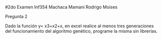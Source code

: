 #2do Examen Inf354 Machaca Mamani Rodrigo Moises

Pregunta 2

Dado la función y= x3+x2+x, en excel realice al menos tres generaciones del funcionamiento del algoritmo genético, programe la misma sin librerías.
